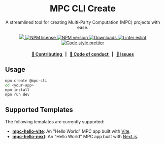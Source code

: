 <p align="center">
    <h1 align="center">
        MPC CLI Create
    </h1>
    <p align="center">A streamlined tool for creating Multi-Party Computation (MPC) projects with ease.</p>
</p>

<p align="center">
    <a href="https://github.com/cedoor/mpc-cli" target="_blank">
        <img src="https://img.shields.io/badge/project-MPC_CLI-blue.svg?style=flat-square">
    </a>
    <a href="https://github.com/cedoor/mpc-cli/blob/main/LICENSE">
        <img alt="NPM license" src="https://img.shields.io/npm/l/@mpc-cli/create?style=flat-square">
    </a>
    <a href="https://www.npmjs.com/package/@mpc-cli/create">
        <img alt="NPM version" src="https://img.shields.io/npm/v/@mpc-cli/create?style=flat-square" />
    </a>
    <a href="https://npmjs.org/package/@mpc-cli/create">
        <img alt="Downloads" src="https://img.shields.io/npm/dm/@mpc-cli/create.svg?style=flat-square" />
    </a>
    <a href="https://eslint.org/">
        <img alt="Linter eslint" src="https://img.shields.io/badge/linter-eslint-8080f2?style=flat-square&logo=eslint" />
    </a>
    <a href="https://prettier.io/">
        <img alt="Code style prettier" src="https://img.shields.io/badge/code%20style-prettier-f8bc45?style=flat-square&logo=prettier" />
    </a>
</p>

<div align="center">
    <h4>
        <a href="https://github.com/cedoor/mpc-cli/blob/main/CONTRIBUTING.md">
            👥 Contributing
        </a>
        <span>&nbsp;&nbsp;|&nbsp;&nbsp;</span>
        <a href="https://github.com/cedoor/mpc-cli/blob/main/CODE_OF_CONDUCT.md">
            🤝 Code of conduct
        </a>
        <span>&nbsp;&nbsp;|&nbsp;&nbsp;</span>
        <a href="https://github.com/cedoor/mpc-cli/contribute">
            🔎 Issues
        </a>
    </h4>
</div>

## Usage

```bash
npm create @mpc-cli
cd <your-app>
npm install
npm run dev
```

## Supported Templates

The following templates are currently supported:

- [**mpc-hello-vite**](https://github.com/cedoor/mpc-cli/tree/main/packages/template-hello-vite): An "Hello World" MPC app built with [Vite](https://vite.dev).
- [**mpc-hello-next**](https://github.com/cedoor/mpc-cli/tree/main/packages/template-hello-next): An "Hello World" MPC app built with [Next.js](https://nextjs.org).

